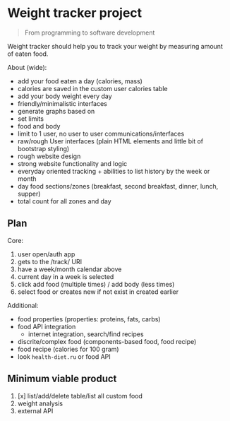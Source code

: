 # Weight tracker project

> From programming to software development


Weight tracker should help you to track your weight by measuring amount of eaten food.

About (wide):

- add your food eaten a day (calories, mass)
- calories are saved in the custom user calories table
- add your body weight every day
- friendly/minimalistic interfaces
- generate graphs based on 
- set limits
- food and body
- limit to 1 user, no user to user communications/interfaces
- raw/rough User interfaces (plain HTML elements and little bit of bootstrap styling)
- rough website design
- strong website functionality and logic
- everyday oriented tracking + abilities to list history by the week or month
- day food sections/zones (breakfast, second breakfast, dinner, lunch, supper)
- total count for all zones and day

## Plan

Core:

1. user open/auth app
2. gets to the /track/ URI
3. have a week/month calendar above
4. current day in a week is selected
5. click add food (multiple times) / add body (less times)
6. select food or creates new if not exist in created earlier

Additional:

- food properties (properties: proteins, fats, carbs)
- food API integration
    * internet integration, search/find recipes
- discrite/complex food (components-based food, food recipe)
- food recipe (calories for 100 gram)
- look `health-diet.ru` or food API

## Minimum viable product

1. [x] list/add/delete table/list all custom food
2. weight analysis
3. external API
